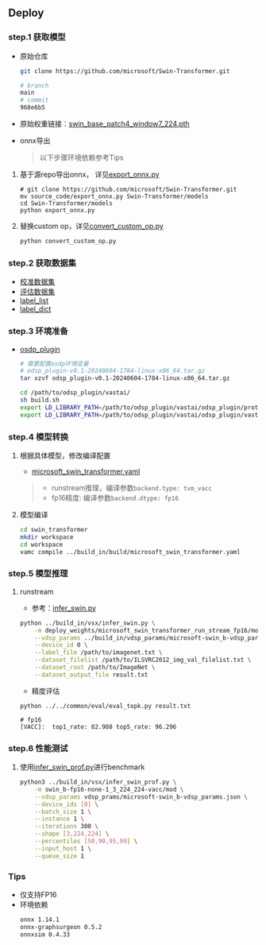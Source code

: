 ## Deploy
### step.1 获取模型
- 原始仓库
    ```bash
    git clone https://github.com/microsoft/Swin-Transformer.git
    
    # branch
    main
    # commit
    968e6b5
    ```
- 原始权重链接：[swin_base_patch4_window7_224.pth](https://github.com/SwinTransformer/storage/releases/download/v1.0.0/swin_base_patch4_window7_224.pth)

- onnx导出
    > 以下步骤环境依赖参考Tips
1. 基于源repo导出onnx， 详见[export_onnx.py](./export_onnx.py)
    ```
    # git clone https://github.com/microsoft/Swin-Transformer.git
    mv source_code/export_onnx.py Swin-Transformer/models
    cd Swin-Transformer/models
    python export_onnx.py
    ```
2. 替换custom op，详见[convert_custom_op.py](./convert_custom_op.py)
    ```bash
    python convert_custom_op.py
    ```

### step.2 获取数据集
- [校准数据集](https://image-net.org/challenges/LSVRC/2012/index.php)
- [评估数据集](https://image-net.org/challenges/LSVRC/2012/index.php)
- [label_list](../../common/label/imagenet.txt)
- [label_dict](../../common/label/imagenet1000_clsid_to_human.txt)

### step.3 环境准备
- [osdp_plugin](http://devops.vastai.com/artifactProject/ai-release/version/AI_2.1_RC1/binary?page=1&limit=10)
    ```bash
    # 需要配置osdp环境变量
    # odsp_plugin-v0.1-20240604-1784-linux-x86_64.tar.gz
    tar xzvf odsp_plugin-v0.1-20240604-1784-linux-x86_64.tar.gz

    cd /path/to/odsp_plugin/vastai/
    sh build.sh
    export LD_LIBRARY_PATH=/path/to/odsp_plugin/vastai/odsp_plugin/protobuf/lib:$LD_LIBRARY_PATH
    export LD_LIBRARY_PATH=/path/to/odsp_plugin/vastai/odsp_plugin/vastai/lib:$LD_LIBRARY_PATH
    ```

### step.4 模型转换
1. 根据具体模型，修改编译配置
    - [microsoft_swin_transformer.yaml](../build_in/build/microsoft_swin_transformer.yaml)
    
    > - runstream推理，编译参数`backend.type: tvm_vacc`
    > - fp16精度: 编译参数`backend.dtype: fp16`

2. 模型编译

    ```bash
    cd swin_transformer
    mkdir workspace
    cd workspace
    vamc compile ../build_in/build/microsoft_swin_transformer.yaml
    ```

### step.5 模型推理
1. runstream
    - 参考：[infer_swin.py](../build_in/vsx/infer_swin.py)
    ```bash
    python ../build_in/vsx/infer_swin.py \
        -m deploy_weights/microsoft_swin_transformer_run_stream_fp16/mod \
        --vdsp_params ../build_in/vdsp_params/microsoft-swin_b-vdsp_params.json \
        --device_id 0 \
        --label_file /path/to/imagenet.txt \
        --dataset_filelist /path/to/ILSVRC2012_img_val_filelist.txt \
        --dataset_root /path/to/ImageNet \
        --dataset_output_file result.txt
    ```

    - 精度评估
    ```
    python ../../common/eval/eval_topk.py result.txt
    ```

    ```
    # fp16
    [VACC]:  top1_rate: 82.988 top5_rate: 96.296
    ```


### step.6 性能测试
1. 使用[infer_swin_prof.py](../build_in/vsx/infer_swin_prof.py)进行benchmark
    ```bash
    python3 ../build_in/vsx/infer_swin_prof.py \
        -m swin_b-fp16-none-1_3_224_224-vacc/mod \
        --vdsp_params vdsp_prams/microsoft-swin_b-vdsp_params.json \
        --device_ids [0] \
        --batch_size 1 \
        --instance 1 \
        --iterations 300 \
        --shape [3,224,224] \
        --percentiles [50,90,95,99] \
        --input_host 1 \
        --queue_size 1

    ```

### Tips
- 仅支持FP16
- 环境依赖
    ```bash
    onnx 1.14.1
    onnx-graphsurgeon 0.5.2
    onnxsim 0.4.33
    ```